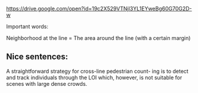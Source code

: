 

https://drive.google.com/open?id=19c2X529VTNjl3YL1EYweBg60G70G2D-w


Important words:

Neighborhood at the line = The area around the line (with a certain margin)





## Nice sentences:
A straightforward strategy for cross-line pedestrian count-
ing is to detect and track individuals through the
LOI which, however, is not
suitable for scenes with large dense crowds.